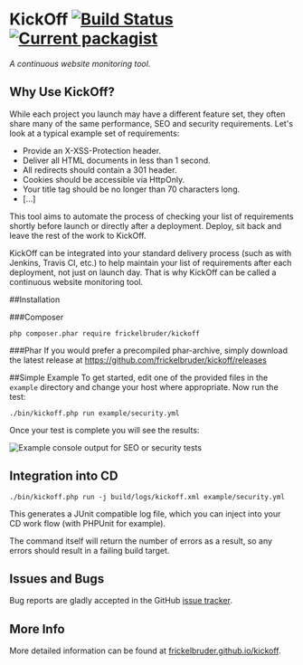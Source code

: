 # KickOff [![Build Status](https://travis-ci.org/frickelbruder/kickoff.svg?branch=master)](https://travis-ci.org/frickelbruder/kickoff) [![Current packagist](https://img.shields.io/packagist/v/frickelbruder/kickoff.svg?style=flat)](https://packagist.org/packages/frickelbruder/kickoff)
_A continuous website monitoring tool._

## Why Use KickOff?
While each project you launch may have a different feature set, they often share many of the same performance, SEO and security requirements. Let's look at a typical example set of requirements:

- Provide an X-XSS-Protection header.
- Deliver all HTML documents in less than 1 second.
- All redirects should contain a 301 header.
- Cookies should be accessible via HttpOnly.
- Your title tag should be no longer than 70 characters long.
- [...]

This tool aims to automate the process of checking your list of requirements shortly before launch or directly after a deployment. Deploy, sit back and leave the rest of the work to KickOff.

KickOff can be integrated into your standard delivery process (such as with Jenkins, Travis CI, etc.) to help maintain your list of requirements after each deployment, not just on launch day. That is why KickOff can be called a continuous website monitoring tool.

##Installation

###Composer
```
php composer.phar require frickelbruder/kickoff
```

###Phar
If you would prefer a precompiled phar-archive, simply download the latest release at https://github.com/frickelbruder/kickoff/releases

##Simple Example
To get started, edit one of the provided files in the `example` directory and change your host where appropriate. Now run the test:
```
./bin/kickoff.php run example/security.yml
```
Once your test is complete you will see the results:

![Example console output for SEO or security tests](https://frickelbruder.github.io/kickoff/images/example-output.png)

## Integration into CD
```
./bin/kickoff.php run -j build/logs/kickoff.xml example/security.yml
```
This generates a JUnit compatible log file, which you can inject into your CD work flow (with PHPUnit for example).

The command itself will return the number of errors as a result, so any errors should result in a failing build target.

## Issues and Bugs
Bug reports are gladly accepted in the GitHub [issue tracker](https://github.com/frickelbruder/kickoff/issues/new).

## More Info
More detailed information can be found at [frickelbruder.github.io/kickoff](http://frickelbruder.github.io/kickoff/).